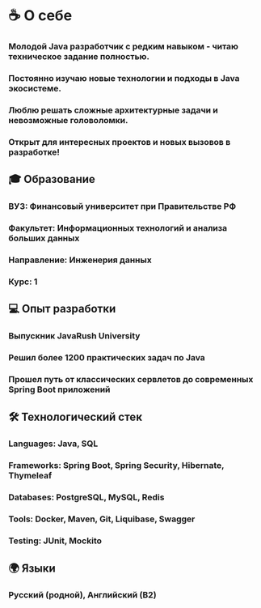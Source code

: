 # ☕ О себе
### Молодой Java разработчик с редким навыком - читаю техническое задание полностью.  
### Постоянно изучаю новые технологии и подходы в Java экосистеме.  
### Люблю решать сложные архитектурные задачи и невозможные головоломки.  
### Открыт для интересных проектов и новых вызовов в разработке!

## 🎓 Образование
### ВУЗ: Финансовый университет при Правительстве РФ  
### Факультет: Информационных технологий и анализа больших данных  
### Направление: Инженерия данных  
### Курс: 1  

## 💻 Опыт разработки
### Выпускник JavaRush University  
### Решил более 1200 практических задач по Java  
### Прошел путь от классических сервлетов до современных Spring Boot приложений  

## 🛠️ Технологический стек
### **Languages:** Java, SQL  
### **Frameworks:** Spring Boot, Spring Security, Hibernate, Thymeleaf  
### **Databases:** PostgreSQL, MySQL, Redis  
### **Tools:** Docker, Maven, Git, Liquibase, Swagger  
### **Testing:** JUnit, Mockito

## 🌍 Языки
### Русский (родной), Английский (B2)
